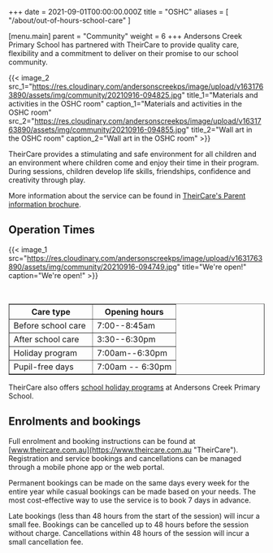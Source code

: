 +++
date = 2021-09-01T00:00:00.000Z
title = "OSHC"
aliases = [ "/about/out-of-hours-school-care" ]

[menu.main]
parent = "Community"
weight = 6
+++
Andersons Creek Primary School has partnered with TheirCare to provide quality care, flexibility and a commitment to deliver on their promise to our school community.

{{< image_2 src_1="https://res.cloudinary.com/andersonscreekps/image/upload/v1631763890/assets/img/community/20210916-094825.jpg" title_1="Materials and activities in the OSHC room" caption_1="Materials and activities in the OSHC room" src_2="https://res.cloudinary.com/andersonscreekps/image/upload/v1631763890/assets/img/community/20210916-094855.jpg" title_2="Wall art in the OSHC room" caption_2="Wall art in the OSHC room" >}}

TheirCare provides a stimulating and safe environment for all children and an environment where children come and enjoy their time in their program. During sessions, children develop life skills, friendships, confidence and creativity through play.

More information about the service can be found in [TheirCare's Parent information brochure](https://res.cloudinary.com/andersonscreekps/image/upload/v1639453002/assets/docs/community/Digital-TheirCare-Parent-Information-A4-web.pdf "Parent information brochure").

## Operation Times
{{< image_1 src="https://res.cloudinary.com/andersonscreekps/image/upload/v1631763890/assets/img/community/20210916-094749.jpg" title="We're open!" caption="We're open!" >}}

&nbsp;

<table border="1px"><thead><tr><th width="50%">Care type</th><th width="50%">Opening hours</th></tr></thead><tbody><tr><td>Before school care</td><td>7:00--8:45am</td></tr><tr><td>After school care</td><td>3:30--6:30pm</td></tr><tr><td>Holiday program</td><td>7:00am--6:30pm</td></tr><tr><td>Pupil-free days</td><td>7:00am -- 6:30pm</td></tr></tbody></table>

TheirCare also offers [school holiday programs](https://theircare.com.au/holiday-programs/andersons-creek-primary-school-2/ "School holiday programs") at Andersons Creek Primary School.

## Enrolments and bookings

Full enrolment and booking instructions can be found at [www.theircare.com.au](https://www.theircare.com.au "TheirCare"). Registration and service bookings and cancellations can be managed through a mobile phone app or the web portal.

Permanent bookings can be made on the same days every week for the entire year while casual bookings can be made based on your needs. The most cost-effective way to use the service is to book 7 days in advance.

Late bookings (less than 48 hours from the start of the session) will incur a small fee. Bookings can be cancelled up to 48 hours before the session without charge. Cancellations within 48 hours of the session will incur a small cancellation fee.